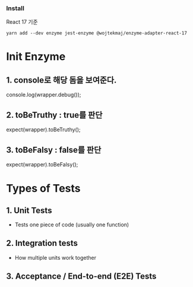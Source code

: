 ### Install
React 17 기준
```
yarn add --dev enzyme jest-enzyme @wojtekmaj/enzyme-adapter-react-17
```

# Init Enzyme

## 1. console로 해당 돔을 보여준다.
console.log(wrapper.debug());

## 2. toBeTruthy : true를 판단
expect(wrapper).toBeTruthy();

## 3. toBeFalsy : false를 판단
expect(wrapper).toBeFalsy();

# Types of Tests
## 1. Unit Tests
- Tests one piece of code (usually one function)

## 2. Integration tests
- How multiple units work together

## 3. Acceptance / End-to-end (E2E) Tests
